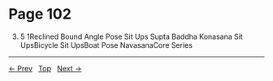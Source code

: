 # Page 102

3. 5 1Reclined Bound Angle Pose Sit Ups Supta Baddha Konasana Sit UpsBicycle Sit UpsBoat Pose NavasanaCore Series


---
[← Prev](/pages/page-101.md) &nbsp; [Top](/index.md) &nbsp; [Next →](/pages/page-103.md)
